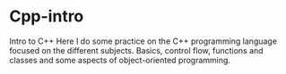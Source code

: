 # Cpp-intro
Intro to C++
Here I do some practice on the C++ programming language focused on the different subjects.
Basics, control flow, functions and classes and some aspects of object-oriented programming.

